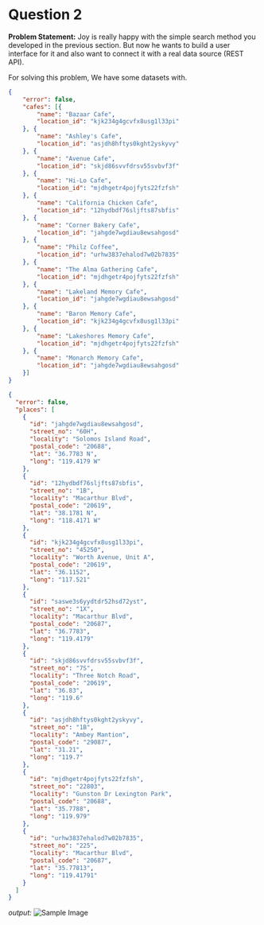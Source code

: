 <h1>Question 2 </h1>

**Problem Statement:** Joy is really happy with the simple search method you
developed in the previous section. But now he wants to build a user
interface for it and also want to connect it with a real data source (REST
API).

For solving this problem, We have some datasets with. 


```json
{
    "error": false,
    "cafes": [{
        "name": "Bazaar Cafe",
        "location_id": "kjk234g4gcvfx8usg1l33pi"
    }, {
        "name": "Ashley's Cafe",
        "location_id": "asjdh8hftys0kght2yskyvy"
    }, {
        "name": "Avenue Cafe",
        "location_id": "skjd86svvfdrsv55svbvf3f"
    }, {
        "name": "Hi-Lo Cafe",
        "location_id": "mjdhgetr4pojfyts22fzfsh"
    }, {
        "name": "California Chicken Cafe",
        "location_id": "12hydbdf76sljfts87sbfis"
    }, {
        "name": "Corner Bakery Cafe",
        "location_id": "jahgde7wgdiau8ewsahgosd"
    }, {
        "name": "Philz Coffee",
        "location_id": "urhw3837ehalod7w02b7835"
    }, {
        "name": "The Alma Gathering Cafe",
        "location_id": "mjdhgetr4pojfyts22fzfsh"
    }, {
        "name": "Lakeland Memory Cafe",
        "location_id": "jahgde7wgdiau8ewsahgosd"
    }, {
        "name": "Baron Memory Cafe",
        "location_id": "kjk234g4gcvfx8usg1l33pi"
    }, {
        "name": "Lakeshores Memory Cafe",
        "location_id": "mjdhgetr4pojfyts22fzfsh"
    }, {
        "name": "Monarch Memory Cafe",
        "location_id": "jahgde7wgdiau8ewsahgosd"
    }]
}
```


```json
{
  "error": false,
  "places": [
    {
      "id": "jahgde7wgdiau8ewsahgosd",
      "street_no": "60H",
      "locality": "Solomos Island Road",
      "postal_code": "20688",
      "lat": "36.7783 N",
      "long": "119.4179 W"
    },
    {
      "id": "12hydbdf76sljfts87sbfis",
      "street_no": "1B",
      "locality": "Macarthur Blvd",
      "postal_code": "20619",
      "lat": "38.1781 N",
      "long": "118.4171 W"
    },
    {
      "id": "kjk234g4gcvfx8usg1l33pi",
      "street_no": "45250",
      "locality": "Worth Avenue, Unit A",
      "postal_code": "20619",
      "lat": "36.1152",
      "long": "117.521"
    },
    {
      "id": "saswe3s6yydtdr52hsd72yst",
      "street_no": "1X",
      "locality": "Macarthur Blvd",
      "postal_code": "20687",
      "lat": "36.7783",
      "long": "119.4179"
    },
    {
      "id": "skjd86svvfdrsv55svbvf3f",
      "street_no": "7S",
      "locality": "Three Notch Road",
      "postal_code": "20619",
      "lat": "36.83",
      "long": "119.6"
    },
    {
      "id": "asjdh8hftys0kght2yskyvy",
      "street_no": "1B",
      "locality": "Ambey Mantion",
      "postal_code": "29087",
      "lat": "31.21",
      "long": "119.7"
    },
    {
      "id": "mjdhgetr4pojfyts22fzfsh",
      "street_no": "22803",
      "locality": "Gunston Dr Lexington Park",
      "postal_code": "20688",
      "lat": "35.7788",
      "long": "119.979"
    },
    {
      "id": "urhw3837ehalod7w02b7835",
      "street_no": "225",
      "locality": "Macarthur Blvd",
      "postal_code": "20687",
      "lat": "35.77813",
      "long": "119.41791"
    }
  ]
}
```

_output:_
![Sample Image](https://camo.githubusercontent.com/a89506ffb5d7f8d01f10603971011b8cbd93435d68cb149e3e2e8cc1c9d6bf0f/68747470733a2f2f7265732e636c6f7564696e6172792e636f6d2f647161666d623033322f696d6167652f75706c6f61642f76313537303630353331362f6363642e706e67)
